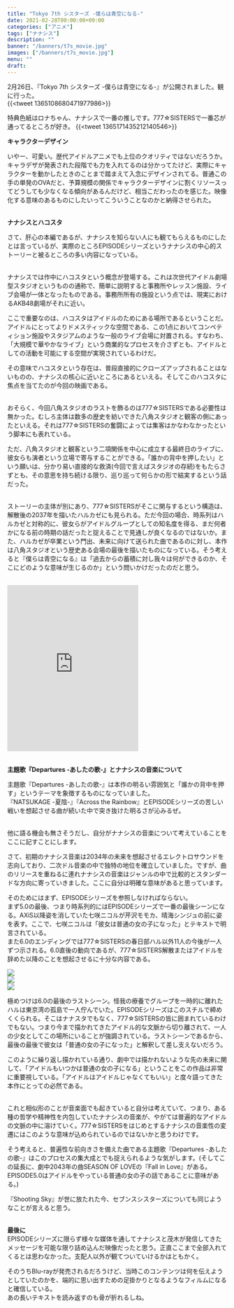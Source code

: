 ```yaml
---
title: "Tokyo 7th シスターズ -僕らは青空になる-"
date: 2021-02-28T00:00:00+09:00
categories: ["アニメ"]
tags: ["ナナシス"]
description: ""
banner: "/banners/t7s_movie.jpg"
images: ["/banners/t7s_movie.jpg"]
menu: ""
draft:
---
```

2月26日、『Tokyo 7th シスターズ -僕らは青空になる-』が公開されました。観に行った。  
{{<tweet 1365108680471977986>}}
<!--more-->
特典色紙はロナちゃん、ナナシスで一番の推しです。777☆SISTERSで一番芯が通ってるところが好き。
{{<tweet 1365171435212140546>}}
</br>


**キャラクターデザイン**  

いやー、可愛い。歴代アイドルアニメでも上位のクオリティではないだろうか。キャラデザが発表された段階でも力を入れてるのは分かってたけど、実際にキャラクターを動かしたときのことまで踏まえて入念にデザインされてる。普通この手の単発のOVAだと、予算規模の関係でキャラクターデザインに割くリソースってどうしても少なくなる傾向があるんだけど、相当こだわったのを感じた。映像化する意味のあるものにしたいってこういうことなのかと納得させられた。  
</br>


**ナナシスとハコスタ**  

さて、肝心の本編であるが、ナナシスを知らない人にも観てもらえるものにしたとは言っているが、実際のところEPISODEシリーズというナナシスの中心的ストーリーと被るところの多い内容になっている。  
</br>

ナナシスでは作中にハコスタという概念が登場する。これは次世代アイドル劇場型スタジオというものの通称で、簡単に説明すると事務所やレッスン施設、ライブ会場が一体となったものである。事務所所有の施設という点では、現実におけるAKB48劇場がそれに近い。  

ここで重要なのは、ハコスタはアイドルのためにある場所であるということだ。アイドルにとってよりドメスティックな空間である、この1点においてコンペティション施設やスタジアムのような一般のライブ会場に対置される。すなわち、「大規模で華やかなライブ」という商業的なプロセスを介さずとも、アイドルとしての活動を可能にする空間が実現されているわけだ。  

その意味でハコスタという存在は、普段直接的にクローズアップされることはないものの、ナナシスの核心に近いところにあるといえる。そしてこのハコスタに焦点を当てたのが今回の映画である。  
</br>


おそらく、今回八角スタジオのラストを飾るのは777☆SISTERSである必要性は無かった。むしろ主体は数多の歴史を紡いできた八角スタジオと観客の側にあったといえる。それは777☆SISTERSの奮闘によっては集客はかなわなかったという脚本にも表れている。  

ただ、八角スタジオと観客という二項関係を中心に成立する最終日のライブに、彼女らも演者という立場で寄与することができる。「誰かの背中を押したい」という願いは、分かり易い直接的な救済(今回で言えばスタジオの存続)をもたらさずとも、その意思を持ち続ける限り、巡り巡って何らかの形で結実するという話だった。  
</br>

ストーリーの主体が別にあり、777☆SISTERSがそこに関与するという構造は、解散後の2037年を描いたハルカゼにも見られる。ただ今回の場合、時系列はハルカゼと対称的に、彼女らがアイドルグループとしての知名度を得る、まだ何者かになる前の時期の話だったと捉えることで見通しが良くなるのではないか。また、ハルカゼが卒業という門出、未来に向けて送られた曲であるのに対し、本作は八角スタジオという歴史ある会場の最後を描いたものになっている。そう考えると『僕らは青空になる』は「過去からの蓄積に対し我々は何ができるのか、そこにどのような意味が生じるのか」という問いかけだったのだと思う。  
</br>

<iframe src="https://open.spotify.com/embed/track/2HO1d8tyb7U6goyjE60gtT" width="300" height="380" frameborder="0" allowtransparency="true" allow="encrypted-media"></iframe>
</br></br>

**主題歌『Departures -あしたの歌-』とナナシスの音楽について**  

主題歌『Departures -あしたの歌-』は本作の明るい雰囲気と「誰かの背中を押す」というテーマを象徴するものになっていました。  
『NATSUKAGE -夏陰-』『Across the Rainbow』とEPISODEシリーズの苦しい戦いを想起させる曲が続いた中で突き抜けた明るさが沁みるぜ。  
</br>

他に語る機会も無さそうだし、自分がナナシスの音楽について考えていることをここに記すことにします。  

さて、初期のナナシス音楽は2034年の未来を想起させるエレクトロサウンドを志向しており、二次ドル音楽の中で独特の地位を確立していました。ですが、曲のリリースを重ねるに連れナナシスの音楽はジャンルの中で比較的とスタンダードな方向に寄っていきました。ここに自分は明確な意味があると思っています。  

そのためにはまず、EPISODEシリーズを参照しなければならない。  
まず5.0の最後、つまり時系列的にはEPISODEシリーズで一番の最後シーンになる。AXiS以降姿を消していた七咲ニコルが芹沢モモカ、晴海シンジュの前に姿を表す。ここで、七咲ニコルは「彼女は普通の女の子になった」とテキストで明言されている。  
また6.0のエンディングでは777☆SISTERSの春日部ハル以外11人の今後が一人ずつ示される。6.0直後の動向であるが、777☆SISTERS解散またはアイドルを辞めた以降のことを想起させるに十分な内容である。  

![](/images/Screenshot_20201230-001938.jpg)  
![](/images/Screenshot_20201230-002024.jpg)  
![](/images/Screenshot_20201230-002050.jpg) 

極めつけは6.0の最後のラストシーン。怪我の療養でグループを一時的に離れたハルは東京湾の孤島で一人佇んでいた。EPISODEシリーズはこのスチルで締めくくられる。そこはナナスタでもなく、777☆SISTERSの皆に囲まれているわけでもない。つまり今まで描かれてきたアイドル的な文脈から切り離されて、一人の少女としてこの場所にいることが強調されている。ラストシーンであるから、最後の最後で彼女は「普通の女の子になった」と解釈して差し支えないだろう。

このように繰り返し描かれている通り、劇中では描かれないような先の未来に関して、「アイドルもいつかは普通の女の子になる」ということをこの作品は非常に重要視している。「アイドルはアイドルじゃなくてもいい」と度々語ってきた本作にとっての必然である。  
</br>

これと相似形のことが音楽面でも起きていると自分は考えていて、つまり、ある種の哲学や精神性を内包していたナナシスの音楽が、やがては普遍的なアイドルの文脈の中に溶けていく。777☆SISTERSをはじめとするナナシスの音楽性の変遷にはこのような意味が込められているのではないかと思うわけです。  

そう考えると、普遍性な前向きさを備えた曲である主題歌『Departures -あしたの歌-』はこのプロセスの集大成とでも捉えられるような気がします。(そしてこの延長に、劇中2043年の曲SEASON OF LOVEの『Fall in Love』がある。EPISODE5.0はアイドルをやっている普通の女の子の話であることに意味がある。)  

『Shooting Sky』が世に放たれた今、セブンスシスターズについても同じようなことが言えると思う。  
</br>

**最後に**  
EPISODEシリーズに限らず様々な媒体を通してナナシスと茂木が発信してきたメッセージを可能な限り詰め込んだ映像だったと思う。正直ここまで全部入れてくるとは思わなかった。支配人以外が観てついていけるかはともかく。  

そのうちBlu-rayが発売されるだろうけど、当時このコンテンツは何を伝えようとしていたのかを、端的に思い出すための足掛かりとなるようなフィルムになると確信している。  
あの長いテキストを読み返すのも骨が折れるしね。  

<!--サブスクが解禁されたら主題歌のリンクをここに貼る -->